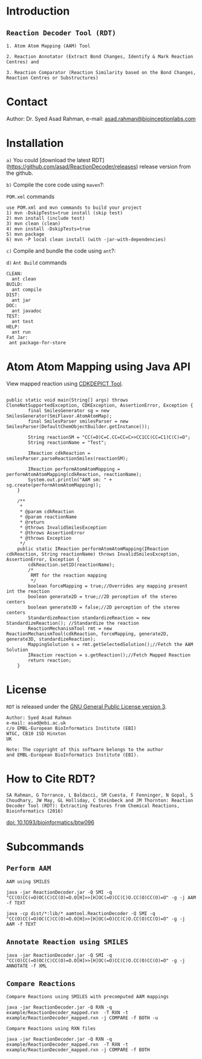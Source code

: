 Introduction
============

`Reaction Decoder Tool (RDT)`
-----------------------------

`1. Atom Atom Mapping (AAM) Tool`

`2. Reaction Annotator (Extract Bond Changes, Identify & Mark Reaction Centres) and `

`3. Reaction Comparator (Reaction Similarity based on the Bond Changes, Reaction Centres or Substructures)`

Contact
============
Author: Dr. Syed Asad Rahman,
e-mail: asad.rahman@bioinceptionlabs.com

Installation
============

`a)` You could [download the latest RDT] (https://github.com/asad/ReactionDecoder/releases) release version from the github.

`b)` Compile the core code using `maven`?:

`POM.xml` commands

```
use POM.xml and mvn commands to build your project
1) mvn -DskipTests=true install (skip test)
2) mvn install (include test)
3) mvn clean (clean)
4) mvn install -DskipTests=true
5) mvn package
6) mvn -P local clean install (with -jar-with-dependencies)

```
`c)` Compile and bundle the code using `ant`?:

`d)` `Ant Build` commands

```
CLEAN:
  ant clean
BUILD:
  ant compile
DIST:
  ant jar
DOC:
  ant javadoc
TEST:
  ant test
HELP:
  ant run
Fat Jar:
 ant package-for-store
```

Atom Atom Mapping using Java API
=================================

View mapped reaction using [CDKDEPICT Tool](http://www.simolecule.com/cdkdepict/depict.html).

```

public static void main(String[] args) throws CloneNotSupportedException, CDKException, AssertionError, Exception {
        final SmilesGenerator sg = new SmilesGenerator(SmiFlavor.AtomAtomMap);
        final SmilesParser smilesParser = new SmilesParser(DefaultChemObjectBuilder.getInstance());

        String reactionSM = "CC(=O)C=C.CC=CC=C>>CC1CC(CC=C1)C(C)=O";
        String reactionName = "Test";

        IReaction cdkReaction = smilesParser.parseReactionSmiles(reactionSM);

        IReaction performAtomAtomMapping = performAtomAtomMapping(cdkReaction, reactionName);
        System.out.println("AAM sm: " + sg.create(performAtomAtomMapping));
    }

    /**
     *
     * @param cdkReaction
     * @param reactionName
     * @return
     * @throws InvalidSmilesException
     * @throws AssertionError
     * @throws Exception
     */
    public static IReaction performAtomAtomMapping(IReaction cdkReaction, String reactionName) throws InvalidSmilesException, AssertionError, Exception {
        cdkReaction.setID(reactionName);
        /*
         RMT for the reaction mapping
         */
        boolean forceMapping = true;//Overrides any mapping present int the reaction
        boolean generate2D = true;//2D perception of the stereo centers
        boolean generate3D = false;//2D perception of the stereo centers
        StandardizeReaction standardizeReaction = new StandardizeReaction(); //Standardize the reaction
        ReactionMechanismTool rmt = new ReactionMechanismTool(cdkReaction, forceMapping, generate2D, generate3D, standardizeReaction);
        MappingSolution s = rmt.getSelectedSolution();//Fetch the AAM Solution
        IReaction reaction = s.getReaction();//Fetch Mapped Reaction
        return reaction;
    }

```


License
=======

`RDT` is released under the [GNU General Public License version 3](http://www.gnu.org/licenses/gpl.html).

```
Author: Syed Asad Rahman
e-mail: asad@ebi.ac.uk
c/o EMBL-European BioInformatics Institute (EBI)
WTGC, CB10 1SD Hinxton
UK

Note: The copyright of this software belongs to the author
and EMBL-European BioInformatics Institute (EBI).
```

How to Cite RDT?
================

`SA Rahman, G Torrance, L Baldacci, SM Cuesta, F Fenninger, N Gopal, S Choudhary, JW May, GL Holliday, C Steinbeck and JM Thornton: Reaction Decoder Tool (RDT): Extracting Features from Chemical Reactions, Bioinformatics (2016)`

[doi: 10.1093/bioinformatics/btw096](https://www.ncbi.nlm.nih.gov/pmc/articles/PMC4920114/)


Subcommands
===========


`Perform AAM`
-------------

`AAM using SMILES`
  
  ```
  java -jar ReactionDecoder.jar -Q SMI -q "CC(O)CC(=O)OC(C)CC(O)=O.O[H]>>[H]OC(=O)CC(C)O.CC(O)CC(O)=O" -g -j AAM -f TEXT
  ```

  ```
  java -cp dist/*:lib/* aamtool.ReactionDecoder -Q SMI -q "CC(O)CC(=O)OC(C)CC(O)=O.O[H]>>[H]OC(=O)CC(C)O.CC(O)CC(O)=O" -g -j  AAM -f TEXT
  ```

`Annotate Reaction using SMILES`
---------------------------------

  ```
  java -jar ReactionDecoder.jar -Q SMI -q "CC(O)CC(=O)OC(C)CC(O)=O.O[H]>>[H]OC(=O)CC(C)O.CC(O)CC(O)=O" -g -j ANNOTATE -f XML
  ```


`Compare Reactions`
--------------------

`Compare Reactions using SMILES with precomputed AAM mappings`
  
  ```
  java -jar ReactionDecoder.jar -Q RXN -q example/ReactionDecoder_mapped.rxn  -T RXN -t example/ReactionDecoder_mapped.rxn -j COMPARE -f BOTH -u
  ```


`Compare Reactions using RXN files`
  
  ```
  java -jar ReactionDecoder.jar -Q RXN -q example/ReactionDecoder_mapped.rxn  -T RXN -t example/ReactionDecoder_mapped.rxn -j COMPARE -f BOTH
  ```
